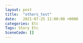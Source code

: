 ```yaml
---
layout: post
title:  "others_test"
date:   2021-07-25 11:00:00 +0000
categories: Etc
Tags: Story Etc
SceneCode: []
---
```


